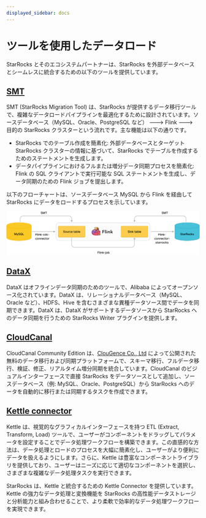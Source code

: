 ```yaml
---
displayed_sidebar: docs
---
```


# ツールを使用したデータロード

StarRocks とそのエコシステムパートナーは、StarRocks を外部データベースとシームレスに統合するための以下のツールを提供しています。

## [SMT](../integrations/loading_tools/SMT.md)

SMT (StarRocks Migration Tool) は、StarRocks が提供するデータ移行ツールで、複雑なデータロードパイプラインを最適化するために設計されています。ソースデータベース（MySQL、Oracle、PostgreSQL など） ---> Flink ---> 目的の StarRocks クラスターという流れです。主な機能は以下の通りです。

- StarRocks でのテーブル作成を簡素化: 外部データベースとターゲット StarRocks クラスターの情報に基づいて、StarRocks でテーブルを作成するためのステートメントを生成します。
- データパイプラインにおけるフルまたは増分データ同期プロセスを簡素化: Flink の SQL クライアントで実行可能な SQL ステートメントを生成し、データ同期のための Flink ジョブを提出します。

以下のフローチャートは、ソースデータベース MySQL から Flink を経由して StarRocks にデータをロードするプロセスを示しています。

![img](../_assets/load_tools.png)

## [DataX](../integrations/loading_tools/DataX-starrocks-writer.md)

DataX はオフラインデータ同期のためのツールで、Alibaba によってオープンソース化されています。DataX は、リレーショナルデータベース（MySQL、Oracle など）、HDFS、Hive を含むさまざまな異種データソース間でデータを同期できます。DataX は、DataX がサポートするデータソースから StarRocks へのデータ同期を行うための StarRocks Writer プラグインを提供します。

## [CloudCanal](../integrations/loading_tools/CloudCanal.md)

CloudCanal Community Edition は、[ClouGence Co., Ltd](https://www.cloudcanalx.com/) によって公開された無料のデータ移行および同期プラットフォームで、スキーマ移行、フルデータ移行、検証、修正、リアルタイム増分同期を統合しています。CloudCanal のビジュアルインターフェースで直接 StarRocks をデータソースとして追加し、ソースデータベース（例: MySQL、Oracle、PostgreSQL）から StarRocks へのデータを自動的に移行または同期するタスクを作成できます。

## [Kettle connector](https://github.com/StarRocks/starrocks-connector-for-kettle)

Kettle は、視覚的なグラフィカルインターフェースを持つ ETL (Extract, Transform, Load) ツールで、ユーザーがコンポーネントをドラッグしてパラメータを設定することでデータ処理ワークフローを構築できます。この直感的な方法は、データ処理とロードのプロセスを大幅に簡素化し、ユーザーがより便利にデータを扱えるようにします。さらに、Kettle は豊富なコンポーネントライブラリを提供しており、ユーザーはニーズに応じて適切なコンポーネントを選択し、さまざまな複雑なデータ処理タスクを実行できます。

StarRocks は、Kettle と統合するための Kettle Connector を提供しています。Kettle の強力なデータ処理と変換機能を StarRocks の高性能データストレージと分析能力と組み合わせることで、より柔軟で効率的なデータ処理ワークフローを実現できます。